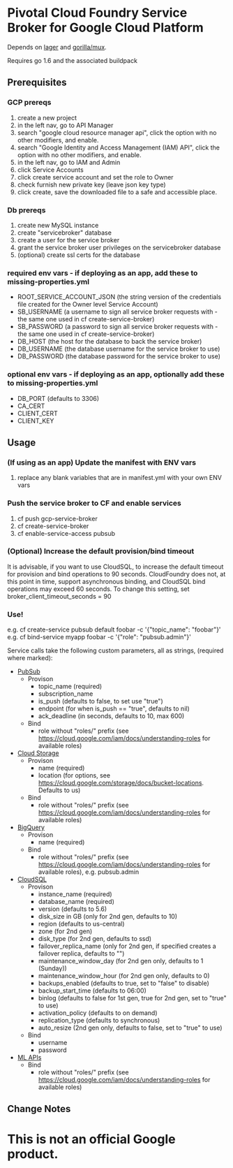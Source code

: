 # Pivotal Cloud Foundry Service Broker for Google Cloud Platform

Depends on
[lager](https://github.com/pivotal-golang/lager) and
[gorilla/mux](https://github.com/gorilla/mux).

Requires go 1.6 and the associated buildpack

## Prerequisites

### GCP prereqs

1. create a new project
1. in the left nav, go to API Manager
1. search "google cloud resource manager api", click the option with no other modifiers, and enable.
1. search "Google Identity and Access Management (IAM) API", click the option with no other modifiers, and enable.
1. in the left nav, go to IAM and Admin
1. click Service Accounts
1. click create service account and set the role to Owner
1. check furnish new private key (leave json key type)
1. click create, save the downloaded file to a safe and accessible place.

### Db prereqs

1. create new MySQL instance
1. create "servicebroker" database
1. create a user for the service broker
1. grant the service broker user privileges on the servicebroker database
1. (optional) create ssl certs for the database

### required env vars - if deploying as an app, add these to missing-properties.yml

* ROOT_SERVICE_ACCOUNT_JSON (the string version of the credentials file created for the Owner level Service Account)
* SB_USERNAME (a username to sign all service broker requests with - the same one used in cf create-service-broker)
* SB_PASSWORD (a password to sign all service broker requests with - the same one used in cf create-service-broker)
* DB_HOST (the host for the database to back the service broker)
* DB_USERNAME (the database username for the service broker to use)
* DB_PASSWORD (the database password for the service broker to use)

### optional env vars - if deploying as an app, optionally add these to missing-properties.yml

* DB_PORT (defaults to 3306)
* CA_CERT
* CLIENT_CERT 
* CLIENT_KEY 


## Usage

### (If using as an app) Update the manifest with ENV vars
1. replace any blank variables that are in manifest.yml with your own ENV vars

### Push the service broker to CF and enable services
1. cf push gcp-service-broker
1. cf create-service-broker <service broker name> <username> <password> <service broker url>
1. cf enable-service-access pubsub

### (Optional) Increase the default provision/bind timeout
It is advisable, if you want to use CloudSQL, to increase the default timeout for provision and
bind operations to 90 seconds. CloudFoundry does not, at this point in time, support asynchronous
binding, and CloudSQL bind operations may exceed 60 seconds. To change this setting, set
broker_client_timeout_seconds = 90

### Use!

e.g. cf create-service pubsub default foobar -c '{"topic_name": "foobar"}'
e.g. cf bind-service myapp foobar -c '{"role": "pubsub.admin"}'

Service calls take the following custom parameters, all as strings, (required where marked):

* [PubSub](https://cloud.google.com/pubsub/docs/)
    * Provison
        * topic_name (required)
        * subscription_name
        * is_push (defaults to false, to set use "true")
        * endpoint (for when is_push == "true", defaults to nil)
        * ack_deadline (in seconds, defaults to 10, max 600)
    * Bind
        * role without "roles/" prefix (see https://cloud.google.com/iam/docs/understanding-roles for available roles)
* [Cloud Storage](https://cloud.google.com/storage/docs/)
    * Provison
        * name (required)
        * location (for options, see https://cloud.google.com/storage/docs/bucket-locations. Defaults to us)
    * Bind
        * role without "roles/" prefix (see https://cloud.google.com/iam/docs/understanding-roles for available roles)
* [BigQuery](https://cloud.google.com/bigquery/docs/)
    * Provison
        * name (required)
    * Bind
        * role without "roles/" prefix (see https://cloud.google.com/iam/docs/understanding-roles for available roles), e.g. pubsub.admin
* [CloudSQL](https://cloud.google.com/pubsub/docs/)
    * Provison
        * instance_name (required)
        * database_name (required)
        * version (defaults to 5.6)
        * disk_size in GB (only for 2nd gen, defaults to 10)
        * region (defaults to us-central)
        * zone (for 2nd gen) 
        * disk_type (for 2nd gen, defaults to ssd)
        * failover_replica_name (only for 2nd gen, if specified creates a failover replica, defaults to "")
        * maintenance_window_day (for 2nd gen only, defaults to 1 (Sunday))
        * maintenance_window_hour (for 2nd gen only, defaults to 0)
        * backups_enabled (defaults to true, set to "false" to disable)
        * backup_start_time (defaults to 06:00)
        * binlog (defaults to false for 1st gen, true for 2nd gen, set to "true" to use)
        * activation_policy (defaults to on demand)
        * replication_type (defaults to synchronous)
        * auto_resize (2nd gen only, defaults to false, set to "true" to use)
    * Bind
        * username
        * password
* [ML APIs](https://cloud.google.com/ml/)
    * Bind
        * role without "roles/" prefix (see https://cloud.google.com/iam/docs/understanding-roles for available roles)


## Change Notes


# This is not an official Google product.